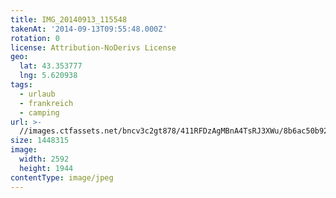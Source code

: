 ```yaml
---
title: IMG_20140913_115548
takenAt: '2014-09-13T09:55:48.000Z'
rotation: 0
license: Attribution-NoDerivs License
geo:
  lat: 43.353777
  lng: 5.620938
tags:
  - urlaub
  - frankreich
  - camping
url: >-
  //images.ctfassets.net/bncv3c2gt878/411RFDzAgMBnA4TsRJ3XWu/8b6ac50b92ceb1b58192d57e0c2ad629/img_20140913_115548_28312925745_o
size: 1448315
image:
  width: 2592
  height: 1944
contentType: image/jpeg
---
```


